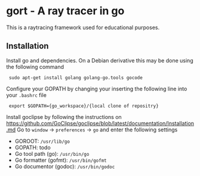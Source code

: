 # gort - A ray tracer in go

This is a raytracing framework used for educational purposes. 

## Installation

Install go and dependencies. On a Debian derivative this may be done using the following command

     sudo apt-get install golang golang-go.tools gocode

Configure your GOPATH by changing your inserting the following line into your `.bashrc` file

     export $GOPATH={go_workspace}/{local clone of repositry}

Install goclipse by following the instructions on 
https://github.com/GoClipse/goclipse/blob/latest/documentation/Installation.md
Go to `window` -> `preferences` -> `go` and enter the following settings

* GOROOT: `/usr/lib/go`
* GOPATH: todo
* Go tool path (go): `/usr/bin/go`
* Go formatter (gofmt):  `/usr/bin/gofmt`
* Go documentor (godoc): `/usr/bin/godoc`

